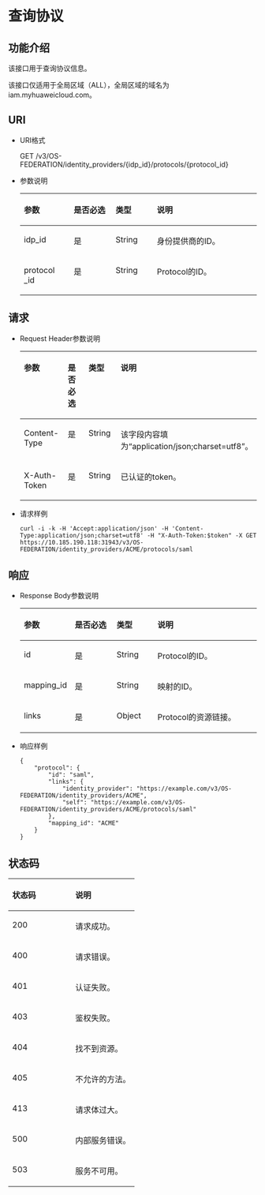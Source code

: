 # 查询协议<a name="ZH-CN_TOPIC_0110485059"></a>

## 功能介绍<a name="section41911953102858"></a>

该接口用于查询协议信息。

该接口仅适用于全局区域（ALL），全局区域的域名为iam.myhuaweicloud.com。

## URI<a name="section19280869102858"></a>

-   URI格式

    GET /v3/OS-FEDERATION/identity\_providers/\{idp\_id\}/protocols/\{protocol\_id\}


-   参数说明

    <a name="table5854888102858"></a>
    <table><thead align="left"><tr id="row27160337102858"><th class="cellrowborder" valign="top" width="21.02%" id="mcps1.1.5.1.1"><p id="p52503678102858"><a name="p52503678102858"></a><a name="p52503678102858"></a>参数</p>
    </th>
    <th class="cellrowborder" valign="top" width="17.7%" id="mcps1.1.5.1.2"><p id="p24939507102858"><a name="p24939507102858"></a><a name="p24939507102858"></a>是否必选</p>
    </th>
    <th class="cellrowborder" valign="top" width="17.43%" id="mcps1.1.5.1.3"><p id="p6834201102858"><a name="p6834201102858"></a><a name="p6834201102858"></a>类型</p>
    </th>
    <th class="cellrowborder" valign="top" width="43.85%" id="mcps1.1.5.1.4"><p id="p16699415102858"><a name="p16699415102858"></a><a name="p16699415102858"></a>说明</p>
    </th>
    </tr>
    </thead>
    <tbody><tr id="row10475414102858"><td class="cellrowborder" valign="top" width="21.02%" headers="mcps1.1.5.1.1 "><p id="p43202238102858"><a name="p43202238102858"></a><a name="p43202238102858"></a>idp_id</p>
    </td>
    <td class="cellrowborder" valign="top" width="17.7%" headers="mcps1.1.5.1.2 "><p id="p9720374102858"><a name="p9720374102858"></a><a name="p9720374102858"></a>是</p>
    </td>
    <td class="cellrowborder" valign="top" width="17.43%" headers="mcps1.1.5.1.3 "><p id="p49152806102858"><a name="p49152806102858"></a><a name="p49152806102858"></a>String</p>
    </td>
    <td class="cellrowborder" valign="top" width="43.85%" headers="mcps1.1.5.1.4 "><p id="p21954359102858"><a name="p21954359102858"></a><a name="p21954359102858"></a>身份提供商的ID。</p>
    </td>
    </tr>
    <tr id="row63371507102858"><td class="cellrowborder" valign="top" width="21.02%" headers="mcps1.1.5.1.1 "><p id="p32818456102858"><a name="p32818456102858"></a><a name="p32818456102858"></a>protocol _id</p>
    </td>
    <td class="cellrowborder" valign="top" width="17.7%" headers="mcps1.1.5.1.2 "><p id="p41049265102858"><a name="p41049265102858"></a><a name="p41049265102858"></a>是</p>
    </td>
    <td class="cellrowborder" valign="top" width="17.43%" headers="mcps1.1.5.1.3 "><p id="p36656167102858"><a name="p36656167102858"></a><a name="p36656167102858"></a>String</p>
    </td>
    <td class="cellrowborder" valign="top" width="43.85%" headers="mcps1.1.5.1.4 "><p id="p16359521102858"><a name="p16359521102858"></a><a name="p16359521102858"></a>Protocol的ID。</p>
    </td>
    </tr>
    </tbody>
    </table>


## 请求<a name="section50052807102858"></a>

-   Request Header参数说明

    <a name="table32801338102858"></a>
    <table><thead align="left"><tr id="row13061250102858"><th class="cellrowborder" valign="top" width="21.052105210521052%" id="mcps1.1.5.1.1"><p id="p51328329102858"><a name="p51328329102858"></a><a name="p51328329102858"></a>参数</p>
    </th>
    <th class="cellrowborder" valign="top" width="17.6017601760176%" id="mcps1.1.5.1.2"><p id="p63953976102858"><a name="p63953976102858"></a><a name="p63953976102858"></a>是否必选</p>
    </th>
    <th class="cellrowborder" valign="top" width="17.45174517451745%" id="mcps1.1.5.1.3"><p id="p12889592102858"><a name="p12889592102858"></a><a name="p12889592102858"></a>类型</p>
    </th>
    <th class="cellrowborder" valign="top" width="43.89438943894389%" id="mcps1.1.5.1.4"><p id="p37424049102858"><a name="p37424049102858"></a><a name="p37424049102858"></a>说明</p>
    </th>
    </tr>
    </thead>
    <tbody><tr id="row11449098102858"><td class="cellrowborder" valign="top" width="21.052105210521052%" headers="mcps1.1.5.1.1 "><p id="p54961707102858"><a name="p54961707102858"></a><a name="p54961707102858"></a>Content-Type</p>
    </td>
    <td class="cellrowborder" valign="top" width="17.6017601760176%" headers="mcps1.1.5.1.2 "><p id="p22713277102858"><a name="p22713277102858"></a><a name="p22713277102858"></a>是</p>
    </td>
    <td class="cellrowborder" valign="top" width="17.45174517451745%" headers="mcps1.1.5.1.3 "><p id="p27836135102858"><a name="p27836135102858"></a><a name="p27836135102858"></a>String</p>
    </td>
    <td class="cellrowborder" valign="top" width="43.89438943894389%" headers="mcps1.1.5.1.4 "><p id="p40134482102858"><a name="p40134482102858"></a><a name="p40134482102858"></a>该字段内容填为<span class="parmvalue" id="parmvalue1823317483242"><a name="parmvalue1823317483242"></a><a name="parmvalue1823317483242"></a>“application/json;charset=utf8”</span>。</p>
    </td>
    </tr>
    <tr id="row25666023102858"><td class="cellrowborder" valign="top" width="21.052105210521052%" headers="mcps1.1.5.1.1 "><p id="p65682006102858"><a name="p65682006102858"></a><a name="p65682006102858"></a>X-Auth-Token</p>
    </td>
    <td class="cellrowborder" valign="top" width="17.6017601760176%" headers="mcps1.1.5.1.2 "><p id="p18642265102858"><a name="p18642265102858"></a><a name="p18642265102858"></a>是</p>
    </td>
    <td class="cellrowborder" valign="top" width="17.45174517451745%" headers="mcps1.1.5.1.3 "><p id="p33628505102858"><a name="p33628505102858"></a><a name="p33628505102858"></a>String</p>
    </td>
    <td class="cellrowborder" valign="top" width="43.89438943894389%" headers="mcps1.1.5.1.4 "><p id="p51645192143514"><a name="p51645192143514"></a><a name="p51645192143514"></a>已认证的token。</p>
    </td>
    </tr>
    </tbody>
    </table>

-   请求样例

    ```
    curl -i -k -H 'Accept:application/json' -H 'Content-Type:application/json;charset=utf8' -H "X-Auth-Token:$token" -X GET https://10.185.190.118:31943/v3/OS-FEDERATION/identity_providers/ACME/protocols/saml
    ```


## 响应<a name="section49786990102858"></a>

-   Response Body参数说明

    <a name="table33600724102858"></a>
    <table><thead align="left"><tr id="row58807483102858"><th class="cellrowborder" valign="top" width="21.17788221177882%" id="mcps1.1.5.1.1"><p id="p65785692102858"><a name="p65785692102858"></a><a name="p65785692102858"></a>参数</p>
    </th>
    <th class="cellrowborder" valign="top" width="17.708229177082295%" id="mcps1.1.5.1.2"><p id="p27040837102858"><a name="p27040837102858"></a><a name="p27040837102858"></a>是否必选</p>
    </th>
    <th class="cellrowborder" valign="top" width="17.328267173282672%" id="mcps1.1.5.1.3"><p id="p42824223102858"><a name="p42824223102858"></a><a name="p42824223102858"></a>类型</p>
    </th>
    <th class="cellrowborder" valign="top" width="43.785621437856214%" id="mcps1.1.5.1.4"><p id="p46210066102858"><a name="p46210066102858"></a><a name="p46210066102858"></a>说明</p>
    </th>
    </tr>
    </thead>
    <tbody><tr id="row52027845102858"><td class="cellrowborder" valign="top" width="21.17788221177882%" headers="mcps1.1.5.1.1 "><p id="p53505888102858"><a name="p53505888102858"></a><a name="p53505888102858"></a>id</p>
    </td>
    <td class="cellrowborder" valign="top" width="17.708229177082295%" headers="mcps1.1.5.1.2 "><p id="p39009676102858"><a name="p39009676102858"></a><a name="p39009676102858"></a>是</p>
    </td>
    <td class="cellrowborder" valign="top" width="17.328267173282672%" headers="mcps1.1.5.1.3 "><p id="p5667184102858"><a name="p5667184102858"></a><a name="p5667184102858"></a>String</p>
    </td>
    <td class="cellrowborder" valign="top" width="43.785621437856214%" headers="mcps1.1.5.1.4 "><p id="p56388789102858"><a name="p56388789102858"></a><a name="p56388789102858"></a>Protocol的ID。</p>
    </td>
    </tr>
    <tr id="row37737059102858"><td class="cellrowborder" valign="top" width="21.17788221177882%" headers="mcps1.1.5.1.1 "><p id="p36802972102858"><a name="p36802972102858"></a><a name="p36802972102858"></a>mapping_id</p>
    </td>
    <td class="cellrowborder" valign="top" width="17.708229177082295%" headers="mcps1.1.5.1.2 "><p id="p28250761102858"><a name="p28250761102858"></a><a name="p28250761102858"></a>是</p>
    </td>
    <td class="cellrowborder" valign="top" width="17.328267173282672%" headers="mcps1.1.5.1.3 "><p id="p6610323102858"><a name="p6610323102858"></a><a name="p6610323102858"></a>String</p>
    </td>
    <td class="cellrowborder" valign="top" width="43.785621437856214%" headers="mcps1.1.5.1.4 "><p id="p65674145102858"><a name="p65674145102858"></a><a name="p65674145102858"></a>映射的ID。</p>
    </td>
    </tr>
    <tr id="row54196397102858"><td class="cellrowborder" valign="top" width="21.17788221177882%" headers="mcps1.1.5.1.1 "><p id="p27832061102858"><a name="p27832061102858"></a><a name="p27832061102858"></a>links</p>
    </td>
    <td class="cellrowborder" valign="top" width="17.708229177082295%" headers="mcps1.1.5.1.2 "><p id="p39804486102858"><a name="p39804486102858"></a><a name="p39804486102858"></a>是</p>
    </td>
    <td class="cellrowborder" valign="top" width="17.328267173282672%" headers="mcps1.1.5.1.3 "><p id="p2937903102858"><a name="p2937903102858"></a><a name="p2937903102858"></a>Object</p>
    </td>
    <td class="cellrowborder" valign="top" width="43.785621437856214%" headers="mcps1.1.5.1.4 "><p id="p36643552102858"><a name="p36643552102858"></a><a name="p36643552102858"></a>Protocol的资源链接。</p>
    </td>
    </tr>
    </tbody>
    </table>

-   响应样例

    ```
    {
        "protocol": {
            "id": "saml",
            "links": {
                "identity_provider": "https://example.com/v3/OS-FEDERATION/identity_providers/ACME",
                "self": "https://example.com/v3/OS-FEDERATION/identity_providers/ACME/protocols/saml"
            },
            "mapping_id": "ACME"
        }
    }
    ```


## 状态码<a name="section16111048102858"></a>

<a name="table29926493102858"></a>
<table><thead align="left"><tr id="row18918097102858"><th class="cellrowborder" valign="top" width="50%" id="mcps1.1.3.1.1"><p id="p55970920102858"><a name="p55970920102858"></a><a name="p55970920102858"></a>状态码</p>
</th>
<th class="cellrowborder" valign="top" width="50%" id="mcps1.1.3.1.2"><p id="p37350634102858"><a name="p37350634102858"></a><a name="p37350634102858"></a>说明</p>
</th>
</tr>
</thead>
<tbody><tr id="row5502529102858"><td class="cellrowborder" valign="top" width="50%" headers="mcps1.1.3.1.1 "><p id="p43051733102858"><a name="p43051733102858"></a><a name="p43051733102858"></a>200</p>
</td>
<td class="cellrowborder" valign="top" width="50%" headers="mcps1.1.3.1.2 "><p id="p64638349102858"><a name="p64638349102858"></a><a name="p64638349102858"></a>请求成功。</p>
</td>
</tr>
<tr id="row44874234102858"><td class="cellrowborder" valign="top" width="50%" headers="mcps1.1.3.1.1 "><p id="p10934372102858"><a name="p10934372102858"></a><a name="p10934372102858"></a>400</p>
</td>
<td class="cellrowborder" valign="top" width="50%" headers="mcps1.1.3.1.2 "><p id="p13268967102858"><a name="p13268967102858"></a><a name="p13268967102858"></a>请求错误。</p>
</td>
</tr>
<tr id="row52311841102858"><td class="cellrowborder" valign="top" width="50%" headers="mcps1.1.3.1.1 "><p id="p9400699102858"><a name="p9400699102858"></a><a name="p9400699102858"></a>401</p>
</td>
<td class="cellrowborder" valign="top" width="50%" headers="mcps1.1.3.1.2 "><p id="p23259137102858"><a name="p23259137102858"></a><a name="p23259137102858"></a>认证失败。</p>
</td>
</tr>
<tr id="row8005649102858"><td class="cellrowborder" valign="top" width="50%" headers="mcps1.1.3.1.1 "><p id="p44477829102858"><a name="p44477829102858"></a><a name="p44477829102858"></a>403</p>
</td>
<td class="cellrowborder" valign="top" width="50%" headers="mcps1.1.3.1.2 "><p id="p45934426102858"><a name="p45934426102858"></a><a name="p45934426102858"></a>鉴权失败。</p>
</td>
</tr>
<tr id="row10756656102858"><td class="cellrowborder" valign="top" width="50%" headers="mcps1.1.3.1.1 "><p id="p65982841102858"><a name="p65982841102858"></a><a name="p65982841102858"></a>404</p>
</td>
<td class="cellrowborder" valign="top" width="50%" headers="mcps1.1.3.1.2 "><p id="p43009910102858"><a name="p43009910102858"></a><a name="p43009910102858"></a>找不到资源。</p>
</td>
</tr>
<tr id="row51544876102858"><td class="cellrowborder" valign="top" width="50%" headers="mcps1.1.3.1.1 "><p id="p14385427102858"><a name="p14385427102858"></a><a name="p14385427102858"></a>405</p>
</td>
<td class="cellrowborder" valign="top" width="50%" headers="mcps1.1.3.1.2 "><p id="p24368930102858"><a name="p24368930102858"></a><a name="p24368930102858"></a>不允许的方法。</p>
</td>
</tr>
<tr id="row17993785102858"><td class="cellrowborder" valign="top" width="50%" headers="mcps1.1.3.1.1 "><p id="p48210456102858"><a name="p48210456102858"></a><a name="p48210456102858"></a>413</p>
</td>
<td class="cellrowborder" valign="top" width="50%" headers="mcps1.1.3.1.2 "><p id="p12732852102858"><a name="p12732852102858"></a><a name="p12732852102858"></a>请求体过大。</p>
</td>
</tr>
<tr id="row47486804102858"><td class="cellrowborder" valign="top" width="50%" headers="mcps1.1.3.1.1 "><p id="p21225877102858"><a name="p21225877102858"></a><a name="p21225877102858"></a>500</p>
</td>
<td class="cellrowborder" valign="top" width="50%" headers="mcps1.1.3.1.2 "><p id="p41574471102858"><a name="p41574471102858"></a><a name="p41574471102858"></a>内部服务错误。</p>
</td>
</tr>
<tr id="row38625921102858"><td class="cellrowborder" valign="top" width="50%" headers="mcps1.1.3.1.1 "><p id="p41691935102858"><a name="p41691935102858"></a><a name="p41691935102858"></a>503</p>
</td>
<td class="cellrowborder" valign="top" width="50%" headers="mcps1.1.3.1.2 "><p id="p21603585102858"><a name="p21603585102858"></a><a name="p21603585102858"></a>服务不可用。</p>
</td>
</tr>
</tbody>
</table>

